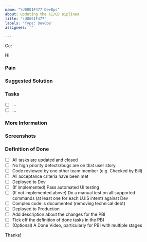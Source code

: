 ```yaml
---
name: "\U0001F477 DevOps"
about: Updating the CI/CD piplines
title: "\U0001F477"
labels: 'Type: DevOps'
assignees: ''

---
```


<!-- These comments automatically delete -->
<!-- **Tip:** Delete parts that are not relevant -->
<!-- Next to Cc:, @ mention users who should be in the loop -->
Cc:
<!-- add intended user next to **Hi** -->
Hi 
  
### Pain
<!-- Explain the pain you are experiencing -->

### Suggested Solution
<!-- Describe the solution you'd like -->

### Tasks
<!--Add GitHub tasks-->
- [ ] ...
- [ ] ...

### More Information
<!-- Add any other context here. -->

### Screenshots
<!-- If applicable, add screenshots to help explain your problem. -->

### Definition of Done
- [ ] All tasks are updated and closed
- [ ] No high priority defects/bugs are on that user story
- [ ] Code reviewed by one other team member (e.g. Checked by Bill)
- [ ] All acceptance criteria have been met
- [ ] Deployed to Dev
- [ ] (If implemented) Pass automated UI testing
- [ ] (If not implemented above) Do a manual test on all supported commands (at least one for each LUIS intent) against Dev
- [ ] Complex code is documented (removing technical debt)
- [ ] Deployed to Production
- [ ] Add description about the changes for the PBI
- [ ] Tick off the definition of done tasks in the PBI
- [ ] (Optional) A Done Video, particularly for PBI with multiple stages

Thanks!

